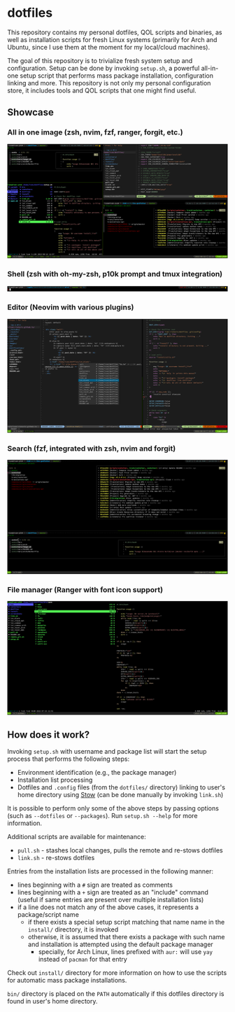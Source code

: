 # dotfiles

This repository contains my personal dotfiles, QOL scripts and binaries, as well as installation scripts for fresh Linux systems (primarily for Arch and Ubuntu, since I use them at the moment for my local/cloud machines).

The goal of this repository is to trivialize fresh system setup and configuration. Setup can be done by invoking `setup.sh`, a powerful all-in-one setup script that performs mass package installation, configuration linking and more. This repository is not only my personal configuration store, it includes tools and QOL scripts that one might find useful. 


## Showcase

### All in one image (zsh, nvim, fzf, ranger, forgit, etc.)
![all-in-one](screenshots/all-in-one.png)

### Shell (zsh with oh-my-zsh, p10k prompt and tmux integration)
![prompt](screenshots/prompt.png)

### Editor (Neovim with various plugins)
![nvim](screenshots/nvim.png)

### Search (fzf, integrated with zsh, nvim and forgit)
![fzf](screenshots/fzf.png)

### File manager (Ranger with font icon support)
![ranger](screenshots/ranger.png)


## How does it work?

Invoking `setup.sh` with username and package list will start the setup process that performs the following steps:
- Environment identification (e.g., the package manager)
- Installation list processing
- Dotfiles and `.config` files (from the `dotfiles/` directory) linking to user's home directory using [Stow](https://www.gnu.org/software/stow/) (can be done manually by invoking `link.sh`)

It is possible to perform only some of the above steps by passing options (such as `--dotfiles` or `--packages`). Run `setup.sh --help` for more information.

Additional scripts are available for maintenance:
- `pull.sh` - stashes local changes, pulls the remote and re-stows dotfiles
- `link.sh` - re-stows dotfiles

Entries from the installation lists are processed in the following manner:
- lines beginning with a `#` sign are treated as comments
- lines beginning with a `+` sign are treated as an "include" command (useful if same entries are present over multiple installation lists)
- if a line does not match any of the above cases, it represents a package/script name
    - if there exists a special setup script matching that name name in the `install/` directory, it is invoked
    - otherwise, it is assumed that there exists a package with such name and installation is attempted using the default package manager
        - specially, for Arch Linux, lines prefixed with `aur:` will use `yay` instead of `pacman` for that entry

Check out `install/` directory for more information on how to use the scripts for automatic mass package installations.

`bin/` directory is placed on the `PATH` automatically if this dotfiles directory is found in user's home directory.


